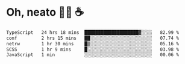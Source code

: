 # Oh, neato 🧑‍💻 ☕

<!--START_SECTION:waka-->

```txt
TypeScript   24 hrs 18 mins  ████████████████████▓░░░░   82.99 %
conf         2 hrs 15 mins   ██░░░░░░░░░░░░░░░░░░░░░░░   07.74 %
netrw        1 hr 30 mins    █▒░░░░░░░░░░░░░░░░░░░░░░░   05.16 %
SCSS         1 hr 9 mins     █░░░░░░░░░░░░░░░░░░░░░░░░   03.98 %
JavaScript   1 min           ░░░░░░░░░░░░░░░░░░░░░░░░░   00.06 %
```

<!--END_SECTION:waka-->
